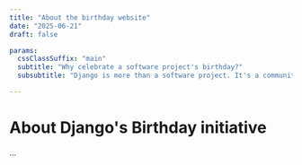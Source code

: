 ```yaml
---
title: "About the birthday website"
date: "2025-06-21"
draft: false

params:
  cssClassSuffix: "main"
  subtitle: "Why celebrate a software project's birthday?"
  subsubtitle: "Django is more than a software project. It's a community, a set of values, a shared history."

---
```


# About Django's Birthday initiative

...
